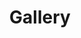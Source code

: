 ---
title: Gallery

albums: [["[img_url](https://pic2.imgdb.cn/item/645906bb0d2dde57770b2574.jpg)", "夕阳大海"]]
---